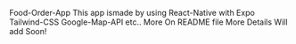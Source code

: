  Food-Order-App
This app ismade by using React-Native with Expo Tailwind-CSS Google-Map-API etc.. More On README file
More Details Will add Soon!
